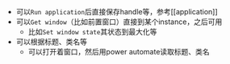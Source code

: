 - 可以`Run application`后直接保存handle等，参考[[application]]
- 可以`Get window`（比如前置窗口）直接到某个instance，之后可用
  - 比如`Set window state`其状态到最大化等
- 可以根据标题、类名等
  - 可以打开着窗口，然后用power automate读取标题、类名